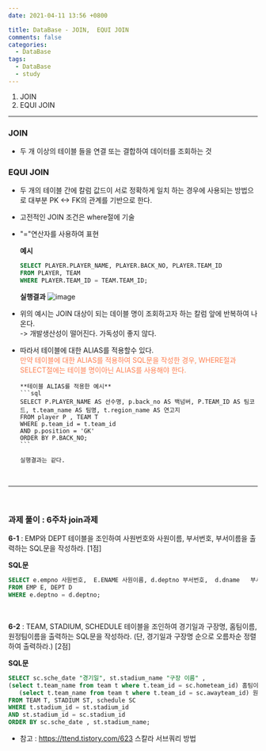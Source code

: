 ```yaml
---
date: 2021-04-11 13:56 +0800

title: DataBase - JOIN,  EQUI JOIN
comments: false
categories:
  - DataBase
tags:
  - DataBase
  - study
---
```


1. JOIN
2. EQUI JOIN

---

### JOIN

- 두 개 이상의 테이블 들을 연결 또는 결합하여 데이터를 조회하는 것

### EQUI JOIN

- 두 개의 테이블 간에 칼럼 값드이 서로 정확하게 일치 하는 경우에 사용되는 방법으로 대부분 PK <-> FK의 관계를 기반으로 한다.
- 고전적인 JOIN 조건은 where절에 기술
- "="연산자를 사용하여 표현

  **예시**

  ```sql
  SELECT PLAYER.PLAYER_NAME, PLAYER.BACK_NO, PLAYER.TEAM_ID
  FROM PLAYER, TEAM
  WHERE PLAYER.TEAM_ID = TEAM.TEAM_ID;
  ```

  **실행결과**
  ![image](https://user-images.githubusercontent.com/49177223/114303340-9c582c80-9b08-11eb-8f3d-762731950b09.png)

- 위의 예시는 JOIN 대상이 되는 데이블 명이 조회하고자 하는 칼럼 앞에 반복하여 나온다.  
  -> 개발생산성이 떨어진다. 가독성이 좋지 않다.

- 따라서 테이블에 대한 ALIAS를 적용할수 있다.  
  <span style="color:coral">만약 테이블에 대한 ALIAS를 적용하여 SQL문을 작성한 경우, WHERE절과 SELECT절에는 테이블 명이아닌 ALIAS를 사용해야 한다. </span>

      **테이블 ALIAS를 적용한 예시**
      ```sql
      SELECT P.PLAYER_NAME AS 선수명, p.back_no AS 백넘버, P.TEAM_ID AS 팀코드, t.team_name AS 팀명, t.region_name AS 연고지
      FROM player P , TEAM T
      WHERE p.team_id = t.team_id
      AND p.position = 'GK'
      ORDER BY P.BACK_NO;
      ```

      실행결과는 같다.

<BR>

---

<BR>

### 과제 풀이 : 6주차 join과제

**6-1** : EMP와 DEPT 테이블을 조인하여 사원번호와 사원이름, 부서번호, 부서이름을 출력하는 SQL문을 작성하라. [1점]

**SQL문**

```sql
SELECT e.empno 사원번호,  E.ENAME 사원이름, d.deptno 부서번호,  d.dname   부서이름
FROM EMP E, DEPT D
WHERE e.deptno = d.deptno;
```

<br>

**6-2** : TEAM, STADIUM, SCHEDULE 테이블을 조인하여 경기일과 구장명, 홈팀이름, 원정팀이름을 출력하는 SQL문을 작성하라. (단, 경기일과 구장명 순으로 오름차순 정렬하여 출력하라.) [2점]

**SQL문**

```sql
SELECT sc.sche_date "경기일", st.stadium_name "구장 이름" ,
(select t.team_name from team t where t.team_id = sc.hometeam_id) 홈팀이름,
   (select t.team_name from team t where t.team_id = sc.awayteam_id) 원정팀이름
FROM TEAM T, STADIUM ST, schedule SC
WHERE t.stadium_id = st.stadium_id
AND st.stadium_id = sc.stadium_id
ORDER BY sc.sche_date , st.stadium_name;
```

- 참고 : https://ttend.tistory.com/623 스칼라 서브쿼리 방법
